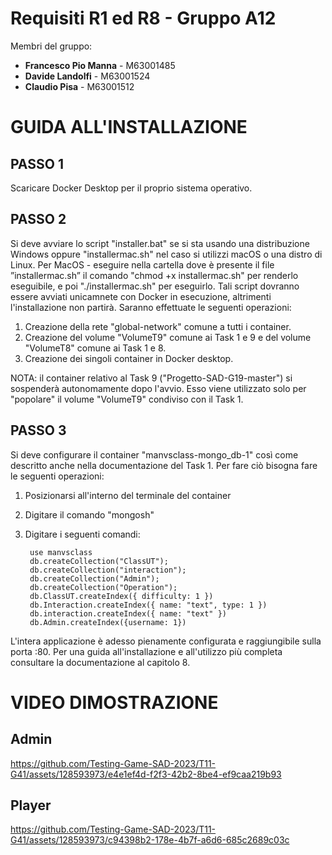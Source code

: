 # Requisiti R1 ed R8 - Gruppo A12

Membri del gruppo:
- **Francesco Pio Manna** - M63001485
- **Davide Landolfi** - M63001524
- **Claudio Pisa** - M63001512

# GUIDA ALL'INSTALLAZIONE

## PASSO 1
Scaricare Docker Desktop per il proprio sistema operativo.

## PASSO 2
Si deve avviare lo script "installer.bat" se si sta usando una distribuzione Windows oppure "installermac.sh" nel caso si utilizzi macOS o una distro di Linux.
Per MacOS - eseguire nella cartella dove è presente il file ”installermac.sh” il comando "chmod +x installermac.sh" per renderlo eseguibile, e poi "./installermac.sh" per eseguirlo.
Tali script dovranno essere avviati unicamnete con Docker in esecuzione, altrimenti l'installazione non partirà. Saranno effettuate le seguenti operazioni:
1) Creazione della rete "global-network" comune a tutti i container.
2) Creazione del volume "VolumeT9" comune ai Task 1 e 9 e del volume "VolumeT8" comune ai Task 1 e 8.
3) Creazione dei singoli container in Docker desktop.

NOTA: il container relativo al Task 9 ("Progetto-SAD-G19-master") si sospenderà autonomamente dopo l'avvio. Esso viene utilizzato solo per "popolare" il volume "VolumeT9" condiviso con il Task 1.

## PASSO 3
Si deve configurare il container "manvsclass-mongo_db-1" così come descritto anche nella documentazione del Task 1.
Per fare ciò bisogna fare le seguenti operazioni:
1) Posizionarsi all'interno del terminale del container
2) Digitare il comando "mongosh"
3) Digitare i seguenti comandi:

        use manvsclass
        db.createCollection("ClassUT");
        db.createCollection("interaction");
        db.createCollection("Admin");
        db.createCollection("Operation");
        db.ClassUT.createIndex({ difficulty: 1 })
        db.Interaction.createIndex({ name: "text", type: 1 })
        db.interaction.createIndex({ name: "text" })
        db.Admin.createIndex({username: 1})

L'intera applicazione è adesso pienamente configurata e raggiungibile sulla porta :80. Per una guida all'installazione e all'utilizzo più completa consultare la documentazione al capitolo 8.

# VIDEO DIMOSTRAZIONE
## Admin



https://github.com/Testing-Game-SAD-2023/T11-G41/assets/128593973/e4e1ef4d-f2f3-42b2-8be4-ef9caa219b93



## Player



https://github.com/Testing-Game-SAD-2023/T11-G41/assets/128593973/c94398b2-178e-4b7f-a6d6-685c2689c03c

